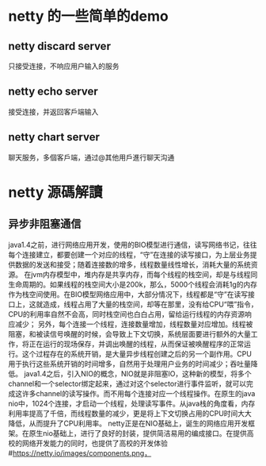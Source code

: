# netty 的一些简单的demo
## netty discard server
只接受连接，不响应用户输入的服务
## netty echo server
接受连接，并返回客戶端输入
## netty chart server
聊天服务，多個客戶端，通过@其他用戶進行聊天沟通

# netty 源碼解讀
## 异步非阻塞通信
java1.4之前，进行网络应用开发，使用的BIO模型进行通信，读写网络书记，往往每个连接建立，都要创建一个对应的线程，“守”在连接的读写接口，为上层业务提供数据的发送和接受；随着连接数的增多，线程数量线性增长，消耗大量的系统资源。
在jvm内存模型中，堆内存是共享内存，而每个线程的栈空间，却是与线程同生命周期的。如果线程的栈空间大小是200k，那么，5000个线程会消耗1g的内存作为栈空间使用。在BIO模型网络应用中，大部分情况下，线程都是“守”在读写接口上，这就造成，线程占用了大量的栈空间，却等在那里，没有给CPU“喂”指令，CPU的利用率自然不会高，同时栈空间也白白占用，留给运行线程的内存资源响应减少；
另外，每个连接一个线程，连接数量增加，线程数量对应增加。线程被阻塞，和被读信号唤醒的时候，会导致上下文切换，系统层面要进行额外的大量工作，将正在运行的现场保存，并调出唤醒的线程，从而保证被唤醒程序的正常运行。这个过程存在的系统开销，是大量异步线程创建之后的另一个副作用。CPU用于执行这些系统开销的时间增多，自然用于处理用户业务的时间减少；吞吐量降低。
java1.4之后，引入NIO的概念，NIO就是非阻塞IO，这种新的模型，将多个channel和一个selector绑定起来，通过对这个selector进行事件监听，就可以完成这许多channel的读写操作。而不用每个连接对应一个线程操作。在原生的java nio中，1024个连接，才启动一个线程，处理读写事件。从java栈的角度看，内存利用率提高了千倍，而线程数量的减少，更是将上下文切换占用的CPU时间大大降低，从而提升了CPU利用率。
netty正是在NIO基础上，诞生的网络应用开发框架。在原生nio基础上，进行了良好的封装，提供简洁易用的编成接口。在提供高校的网络开发能力的同时，也提供了高校的开发体验
#https://netty.io/images/components.png，
